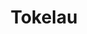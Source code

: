 ---
layout: content
data: tk
title: Tokelau
isHome: true
link: https://figure.nz/search/?query=pacific%20tokelau&ref=pfnz
---